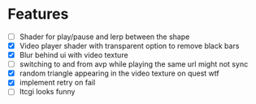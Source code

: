 # Features
- [ ] Shader for play/pause and lerp between the shape
- [x] Video player shader with transparent option to remove black bars
- [x] Blur behind ui with video texture
- [ ] switching to and from avp while playing the same url might not sync
- [x] random triangle appearing in the video texture on quest wtf
- [x] implement retry on fail
- [ ] ltcgi looks funny